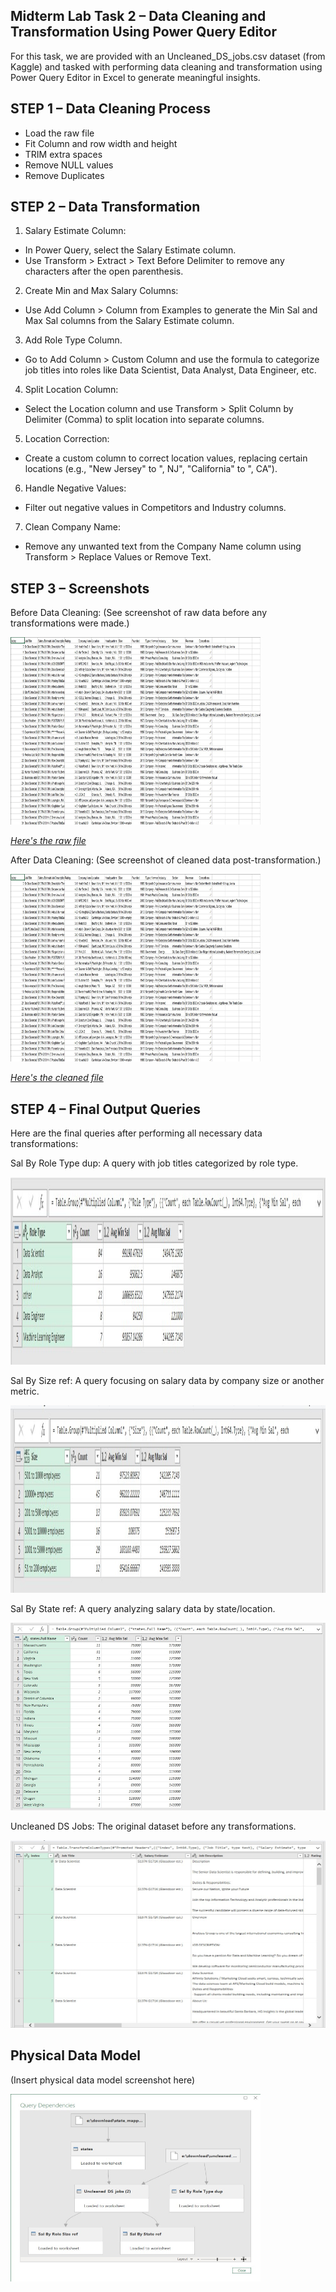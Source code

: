 ## Midterm Lab Task 2 – Data Cleaning and Transformation Using Power Query Editor
For this task, we are provided with an Uncleaned_DS_jobs.csv dataset (from Kaggle) and tasked with performing data cleaning and transformation using Power Query Editor in Excel to generate meaningful insights.
## STEP 1 – Data Cleaning Process
- Load the raw file
- Fit Column and row width and height
- TRIM extra spaces
- Remove NULL values
- Remove Duplicates
## STEP 2 – Data Transformation
1. Salary Estimate Column:

 - In Power Query, select the Salary Estimate column.
 - Use Transform > Extract > Text Before Delimiter to remove any characters after the open parenthesis.

2. Create Min and Max Salary Columns:

 - Use Add Column > Column from Examples to generate the Min Sal and Max Sal columns from the Salary Estimate column.
   
3. Add Role Type Column.

 - Go to Add Column > Custom Column and use the formula to categorize job titles into roles like Data Scientist, Data Analyst, Data Engineer, etc.
   
4. Split Location Column:
 - Select the Location column and use Transform > Split Column by Delimiter (Comma) to split location into separate columns.
   
5. Location Correction:
 - Create a custom column to correct location values, replacing certain locations (e.g., "New Jersey" to ", NJ", "California" to ", CA").
   
6. Handle Negative Values:

 - Filter out negative values in Competitors and Industry columns.
   
7. Clean Company Name:
 - Remove any unwanted text from the Company Name column using Transform > Replace Values or Remove Text.
## STEP 3 – Screenshots

Before Data Cleaning:
(See screenshot of raw data before any transformations were made.)

<img src="Images/Uncleaned_data.jpg" alt="Alt Text" width="400" height="300"> 

[*Here's the raw file*](https://github.com/NaythanIsME/EDM-Portfolio/blob/main/Midterm%20Task%202/Files/Uncleaned_DS_jobs.xlsx)

After Data Cleaning:
(See screenshot of cleaned data post-transformation.)

<img src="Images/Uncleaned_data.jpg" alt="Alt Text" width="400" height="300"> 

[*Here's the cleaned file*](https://github.com/NaythanIsME/EDM-Portfolio/blob/main/Midterm%20Task%202/Files/NathanielLimiac_task2.xlsx)

## STEP 4 – Final Output Queries
Here are the final queries after performing all necessary data transformations:

Sal By Role Type dup: A query with job titles categorized by role type.

<img src="Images/Sal By Role Type dup.jpg" alt="Alt Text" width="1000" height="300"> 

Sal By Size ref: A query focusing on salary data by company size or another metric.

<img src="Images/Sal By Size ref.jpg" alt="Alt Text" width="1000" height="300"> 

Sal By State ref: A query analyzing salary data by state/location.

<img src="Images/Sal By State ref.jpg" alt="Alt Text" width="1000" height="300"> 

Uncleaned DS Jobs: The original dataset before any transformations.

<img src="Images/Uncleaned DS Jobs.jpg" alt="Alt Text" width="1000" height="300"> 

## Physical Data Model
(Insert physical data model screenshot here)

<img src="Images/Physical Model.jpg" alt="Alt Text" width="400" height="300"> 

